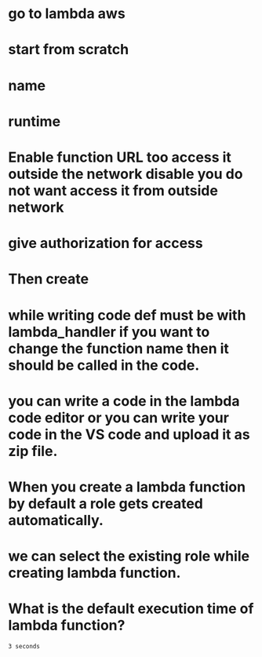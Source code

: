# go to lambda aws

# start from scratch

# name

# runtime

# Enable function URL too access it outside the network disable you do not want access it from outside network


# give authorization for access

# Then create

# while writing code def must be with lambda_handler  if you want to change the function name then it should be called in the code.

# you can write a code in the lambda code editor or you can write your code in the VS code and upload it as zip file.

# When you create a lambda function by default a role gets created automatically.

# we can select the existing role while creating lambda function.  

# What is the default execution time of lambda function? 
    3 seconds

